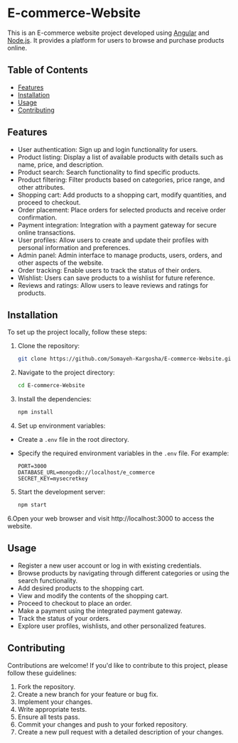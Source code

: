 # E-commerce-Website

This is an E-commerce website project developed using [Angular](https://angular.io/) and [Node.js](https://nodejs.org/). It provides a platform for users to browse and purchase products online.

## Table of Contents

- [Features](#features)
- [Installation](#installation)
- [Usage](#usage)
- [Contributing](#contributing)

## Features

- User authentication: Sign up and login functionality for users.
- Product listing: Display a list of available products with details such as name, price, and description.
- Product search: Search functionality to find specific products.
- Product filtering: Filter products based on categories, price range, and other attributes.
- Shopping cart: Add products to a shopping cart, modify quantities, and proceed to checkout.
- Order placement: Place orders for selected products and receive order confirmation.
- Payment integration: Integration with a payment gateway for secure online transactions.
- User profiles: Allow users to create and update their profiles with personal information and preferences.
- Admin panel: Admin interface to manage products, users, orders, and other aspects of the website.
- Order tracking: Enable users to track the status of their orders.
- Wishlist: Users can save products to a wishlist for future reference.
- Reviews and ratings: Allow users to leave reviews and ratings for products.

## Installation

To set up the project locally, follow these steps:

1. Clone the repository:

   ```bash
   git clone https://github.com/Somayeh-Kargosha/E-commerce-Website.git

   ```

2. Navigate to the project directory:

   ```bash
   cd E-commerce-Website

   ```

3. Install the dependencies:

   ```bash
   npm install

   ```

4. Set up environment variables:

- Create a `.env` file in the root directory.
- Specify the required environment variables in the `.env` file. For example:

   ```markfile
   PORT=3000
   DATABASE_URL=mongodb://localhost/e_commerce
   SECRET_KEY=mysecretkey
   ```
5. Start the development server:

   ```bash
   npm start
   ```

6.Open your web browser and visit http://localhost:3000 to access the website.

## Usage

- Register a new user account or log in with existing credentials.
- Browse products by navigating through different categories or using the search functionality.
- Add desired products to the shopping cart.
- View and modify the contents of the shopping cart.
- Proceed to checkout to place an order.
- Make a payment using the integrated payment gateway.
- Track the status of your orders.
- Explore user profiles, wishlists, and other personalized features.

## Contributing

Contributions are welcome! If you'd like to contribute to this project, please follow these guidelines:

1. Fork the repository.
2. Create a new branch for your feature or bug fix.
3. Implement your changes.
4. Write appropriate tests.
5. Ensure all tests pass.
6. Commit your changes and push to your forked repository.
7. Create a new pull request with a detailed description of your changes.
